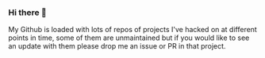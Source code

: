 ### Hi there 👋

My Github is loaded with lots of repos of projects I've hacked on at different points in time, some of them are unmaintained but if you would like to see an update with them please drop me an issue or PR in that project.

<!--
**sprngr/sprngr** is a ✨ _special_ ✨ repository because its `README.md` (this file) appears on your GitHub profile.

Here are some ideas to get you started:

- 🔭 I’m currently working on ...
- 🌱 I’m currently learning ...
- 👯 I’m looking to collaborate on ...
- 🤔 I’m looking for help with ...
- 💬 Ask me about ...
- 📫 How to reach me: ...
- 😄 Pronouns: ...
- ⚡ Fun fact: ...
-->
